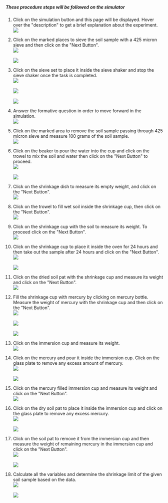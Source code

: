 ##### These procedure steps will be followed on the simulator

1. Click on the simulation button and this page will be displayed. Hover over the "description" to get a brief explanation about the experiment. <br>
<img src="images/1.png"><br>

2. Click on the marked places to sieve the soil sample with a 425 micron sieve and then click on the "Next Button".<br>
<img src="images/3.png"><br><br>
<img src="images/4.png"><br>

3. Click on the sieve set to place it inside the sieve shaker and stop the sieve shaker once the task is completed.<br>
<img src="images/5.png"><br><br>
<img src="images/8.png"><br><br>
<img src="images/9.png"><br>

4. Answer the formative question in order to move forward in the simulation.<br>
<img src="images/10.png"><br>

5. Click on the marked area to remove the soil sample passing through 425 micron sieve and measure 100 grams of the soil sample.<br>
<img src="images/17.png"><br>

6. Click on the beaker to pour the water into the cup and click on the trowel to mix the soil and water then click on the "Next Button" to proceed.<br>
<img src="images/19.png"><br><br>
<img src="images/20.png"><br>

7. Click on the shrinkage dish to measure its empty weight, and click on the "Next Button".<br>
<img src="images/22.png"><br>

8. Click on the trowel to fill wet soil inside the shrinkage cup, then click on the "Next Button".<br>
<img src="images/24.png"><br>

9. Click on the shrinkage cup with the soil to measure its weight. To proceed click on the "Next Button".<br>
<img src="images/27.png"><br>

10. Click on the shrinkage cup to place it inside the oven for 24 hours and then take out the sample after 24 hours and click on the "Next Button".<br>
<img src="images/29.png"><br><br>
<img src="images/32.png"><br>

11. Click on the dried soil pat with the shrinkage cup and measure its weight and click on the "Next Button".<br>
<img src="images/33.png"><br>

12. Fill the shrinkage cup with mercury by clicking on mercury bottle. Measure the weight of mercury with the shrinkage cup and then click on the "Next Button".<br>
<img src="images/34.png"><br><br>
<img src="images/37.png"><br><br>
<img src="images/39.png"><br>

13. Click on the immersion cup and measure its weight.<br>
<img src="images/40.png"><br>

14. Click on the mercury and pour it inside the immersion cup. Click on the glass plate to remove any excess amount of mercury.<br>
<img src="images/41.png"><br><br>
<img src="images/42.png"><br>

15. Click on the mercury filled immersion cup and measure its weight and click on the "Next Button".<br>
<img src="images/45.png"><br>

16. Click on the dry soil pat to place it inside the immersion cup and click on the glass plate to remove any excess mercury.<br>
<img src="images/46.png"><br><br>
<img src="images/47.png"><br>

17. Click on the soil pat to remove it from the immersion cup and then measure the weight of remaining mercury in the immersion cup and click on the "Next Button".<br>
<img src="images/49.png"><br><br>
<img src="images/50.png"><br>

18. Calculate all the variables and determine the shrinkage limit of the given soil sample based on the data.<br>
<img src="images/52.png"><br><br>
<img src="images/53.png"><br><br>
